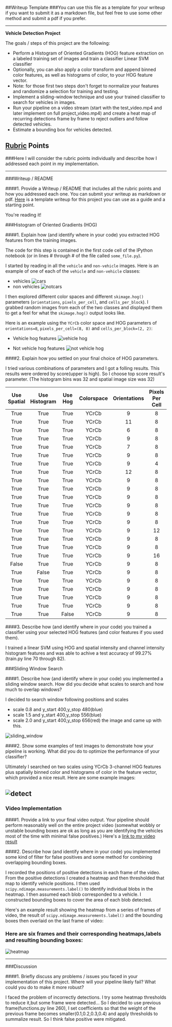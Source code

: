 ##Writeup Template
###You can use this file as a template for your writeup if you want to submit it as a markdown file, but feel free to use some other method and submit a pdf if you prefer.

---

**Vehicle Detection Project**

The goals / steps of this project are the following:

* Perform a Histogram of Oriented Gradients (HOG) feature extraction on a labeled training set of images and train a classifier Linear SVM classifier
* Optionally, you can also apply a color transform and append binned color features, as well as histograms of color, to your HOG feature vector. 
* Note: for those first two steps don't forget to normalize your features and randomize a selection for training and testing.
* Implement a sliding-window technique and use your trained classifier to search for vehicles in images.
* Run your pipeline on a video stream (start with the test_video.mp4 and later implement on full project_video.mp4) and create a heat map of recurring detections frame by frame to reject outliers and follow detected vehicles.
* Estimate a bounding box for vehicles detected.

[//]: # (Image References)
[image1]: ./examples/car_not_car.png
[image2]: ./examples/HOG_example.jpg
[image3]: ./examples/sliding_windows.jpg
[image4]: ./examples/sliding_window.jpg
[image5]: ./examples/bboxes_and_heat.png
[image6]: ./examples/labels_map.png
[image7]: ./examples/output_bboxes.png
[video1]: ./project_video.mp4

## [Rubric](https://review.udacity.com/#!/rubrics/513/view) Points
###Here I will consider the rubric points individually and describe how I addressed each point in my implementation.  

---
###Writeup / README

####1. Provide a Writeup / README that includes all the rubric points and how you addressed each one.  You can submit your writeup as markdown or pdf.  [Here](https://github.com/udacity/CarND-Vehicle-Detection/blob/master/writeup_template.md) is a template writeup for this project you can use as a guide and a starting point.  

You're reading it!

###Histogram of Oriented Gradients (HOG)

####1. Explain how (and identify where in your code) you extracted HOG features from the training images.

The code for this step is contained in the first code cell of the IPython notebook (or in lines # through # of the file called `some_file.py`).  

I started by reading in all the `vehicle` and `non-vehicle` images.  Here is an example of one of each of the `vehicle` and `non-vehicle` classes:

* vehicles
![cars](./output_images/cars.png)
* non vehicles
![notcars](./output_images/notcars.png)

I then explored different color spaces and different `skimage.hog()` parameters (`orientations`, `pixels_per_cell`, and `cells_per_block`).  I grabbed random images from each of the two classes and displayed them to get a feel for what the `skimage.hog()` output looks like.

Here is an example using the `YCrCb` color space and HOG parameters of `orientations=8`, `pixels_per_cell=(8, 8)` and `cells_per_block=(2, 2)`:

* Vehicle hog features
![vehicle hog](./output_images/car_hog.png)

* Not vehicle hog features
![not vehicle hog](./output_images/notcar_hog.png)

####2. Explain how you settled on your final choice of HOG parameters.

I tried various combinations of parameters and I got a folling results.
This results were ordered by score(upper is high).
So I choose top score result's parameter.
(The histogram bins was 32 and spatial image size was 32)

| Use Spatial | Use Histogram | Use Hog | Colorspace | Orientations | Pixels Per Cell | Cells Per Block | HOG Channel | Extract Time | Training Time | Score |
| :-----------------: | :-----------------: | :-----------------: | :-----------------: | :-----------------: | :-----------------: | :-----------------: | :-----------------: | :-----------------: | :-----------------: | :-----------------: |
|True|True|True|YCrCb|9|8|2|ALL|57.81|4.22|0.9927|
|True|True|True|YCrCb|11|8|2|ALL|62.66|21.15|0.9927|
|True|True|True|YCrCb|6|8|2|ALL|55.72|12.09|0.9924|
|True|True|True|YCrCb|9|8|2|ALL|59.48|7.41|0.9921|
|True|True|True|YCrCb|7|8|2|ALL|59.42|5.04|0.9921|
|True|True|True|YCrCb|9|8|3|ALL|58.15|5.9|0.9916|
|True|True|True|YCrCb|9|4|2|ALL|151.1|9.4|0.9913|
|True|True|True|YCrCb|12|8|2|ALL|63.95|4.77|0.991|
|True|True|True|YCrCb|9|8|1|ALL|56.83|9.24|0.9907|
|True|True|True|YCrCb|9|8|2|ALL|58.78|17.24|0.9904|
|True|True|True|YCrCb|9|8|2|ALL|64.34|16.7|0.9901|
|True|True|True|YCrCb|9|8|2|ALL|63.8|15.94|0.9899|
|True|True|True|YCrCb|9|8|2|ALL|59.6|4.6|0.9899|
|True|True|True|YCrCb|9|8|2|ALL|63.69|16.23|0.9899|
|True|True|True|YCrCb|9|12|2|ALL|43.33|8.44|0.9893|
|True|True|True|YCrCb|9|8|2|ALL|57.27|3.53|0.989|
|True|True|True|YCrCb|9|8|2|ALL|59.79|3.7|0.989|
|True|True|True|YCrCb|9|16|2|ALL|41.33|6.56|0.9887|
|False|True|True|YCrCb|9|8|2|ALL|68.26|10.18|0.9879|
|True|False|True|YCrCb|9|8|2|ALL|51.1|15.71|0.9868|
|True|True|True|YCrCb|9|8|2|ALL|56.58|18.6|0.9837|
|True|True|True|YCrCb|9|8|2|0|27.63|9.33|0.9837|
|True|True|True|YCrCb|9|8|2|2|27.28|11.71|0.9707|
|True|True|True|YCrCb|9|8|2|1|27.4|10.94|0.9685|
|True|True|False|YCrCb|9|8|2|ALL|17.63|10.95|0.9502|


####3. Describe how (and identify where in your code) you trained a classifier using your selected HOG features (and color features if you used them).

I trained a linear SVM using HOG and spatial intensity and channel intensity histogram features and was able to achive a test accuracy of 99.27% (train.py line 70 through 82).

###Sliding Window Search

####1. Describe how (and identify where in your code) you implemented a sliding window search.  How did you decide what scales to search and how much to overlap windows?

I decided to search window following positions and scales
* scale 0.8 and y_start 400,y_stop 480(blue)
* scale 1.5 and y_start 400,y_stop 556(blue)
* scale 2.0 and y_start 400,y_stop 656(red)
the image and came up with this.

![sliding_window](./output_images/sliding_window1.jpg)

####2. Show some examples of test images to demonstrate how your pipeline is working.  What did you do to optimize the performance of your classifier?

Ultimately I searched on two scales using YCrCb 3-channel HOG features plus spatially binned color and histograms of color in the feature vector, which provided a nice result.  Here are some example images:

![detect](./output_images/detect_output.jpg)
---

### Video Implementation

####1. Provide a link to your final video output.  Your pipeline should perform reasonably well on the entire project video (somewhat wobbly or unstable bounding boxes are ok as long as you are identifying the vehicles most of the time with minimal false positives.)
Here's a [link to my video result](./project_out.mp4)


####2. Describe how (and identify where in your code) you implemented some kind of filter for false positives and some method for combining overlapping bounding boxes.

I recorded the positions of positive detections in each frame of the video.  From the positive detections I created a heatmap and then thresholded that map to identify vehicle positions.  I then used `scipy.ndimage.measurements.label()` to identify individual blobs in the heatmap.  I then assumed each blob corresponded to a vehicle.  I constructed bounding boxes to cover the area of each blob detected.  

Here's an example result showing the heatmap from a series of frames of video, the result of `scipy.ndimage.measurements.label()` and the bounding boxes then overlaid on the last frame of video:

### Here are six frames and their corresponding heatmaps,labels and resulting bounding boxes:

![heatmap](./output_images/heatmap_output.jpg)

---

###Discussion

####1. Briefly discuss any problems / issues you faced in your implementation of this project.  Where will your pipeline likely fail?  What could you do to make it more robust?

I faced the problem of incorrectly detections.
I try some heatmap thresholds to reduce it,but some frame were detected...
So I decided to use previous frame(functions.py line 260),
I set coefficients so that the weight of the previous frame becomes smaller(0.1,0.2,0.3,0.4) and apply thresholds to summalize result.
So I think false positive were mitigated.

